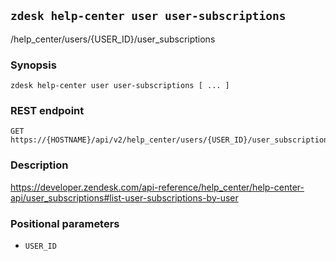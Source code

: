 ## `zdesk help-center user user-subscriptions`

/help_center/users/{USER_ID}/user_subscriptions

### Synopsis

    zdesk help-center user user-subscriptions [ ... ]

### REST endpoint

    GET https://{HOSTNAME}/api/v2/help_center/users/{USER_ID}/user_subscriptions

### Description

https://developer.zendesk.com/api-reference/help_center/help-center-api/user_subscriptions#list-user-subscriptions-by-user

### Positional parameters

* `USER_ID`

